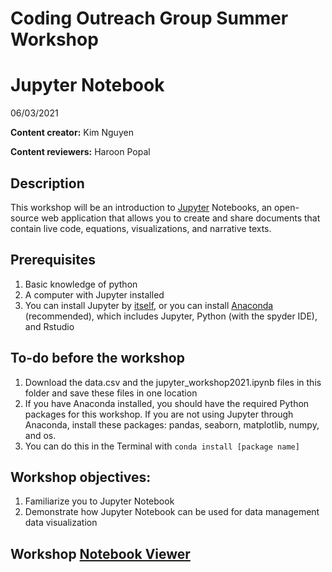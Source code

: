 # Coding Outreach Group Summer Workshop
# Jupyter Notebook
06/03/2021

__**Content creator:**__ Kim Nguyen

__**Content reviewers:**__ Haroon Popal



## Description
This workshop will be an introduction to [Jupyter](https://jupyter.org/) Notebooks, an open-source web application that allows you to create and share documents that contain live code, equations, visualizations, and narrative texts.

## Prerequisites
1. Basic knowledge of python
2. A computer with Jupyter installed
  1. You can install Jupyter by [itself](https://jupyter.org/install), or you can install [Anaconda](https://www.anaconda.com/distribution/) (recommended), which includes Jupyter, Python (with the spyder IDE), and Rstudio

## To-do before the workshop
1. Download the data.csv and the jupyter_workshop2021.ipynb files in this folder and save these files in one location
2. If you have Anaconda installed, you should have the required Python packages for this workshop. If you are not using Jupyter through Anaconda, install these packages: pandas, seaborn, matplotlib, numpy, and os.
  1. You can do this in the Terminal with `conda install [package name]`

## Workshop objectives:
1. Familiarize you to Jupyter Notebook
2. Demonstrate how Jupyter Notebook can be used for data management data visualization

## Workshop [Notebook Viewer](https://tu-coding-outreach-group.github.io/cog_summer_workshops_2021/jupyter-notebook/index.html)
